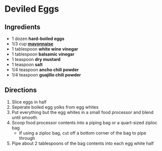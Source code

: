 # Deviled Eggs

## Ingredients

- 1 dozen **hard-boiled eggs**
- 1/3 cup [**mayonnaise**](Sauces\Mayonnaise.md)
- 1 tablespoon **white wine vinegar**
- 1 tablespoon **balsamic vinegar**
- 1 teaspoon **dry mustard**
- 1 teaspoon **salt**
- 1/4 teaspoon **ancho chili powder**
- 1/4 teaspoon **guajillo chili powder**

## Directions

1. Slice eggs in half
1. Seperate boiled egg yolks from egg whites
1. Put everything but the egg whites in a small food processor and blend until smooth.
1. Scoop food processor contents into a piping bag or a quart-sized ziploc bag
    - If using a ziploc bag, cut off a bottom corner of the bag to pipe through
1. Pipe about 2 tablespoons of the bag contents into each egg white half
